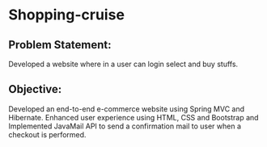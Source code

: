 Shopping-cruise
================
Problem Statement:
------------------
Developed a website where in a user can login select and buy stuffs.

Objective:
-------------
Developed an end-to-end e-commerce website using Spring MVC and Hibernate. 
Enhanced user experience using HTML, CSS and Bootstrap and
Implemented JavaMail API to send a confirmation mail to user when a checkout is performed.
